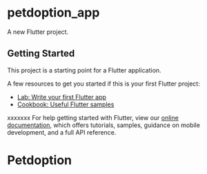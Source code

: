 # petdoption_app

A new Flutter project.

## Getting Started

This project is a starting point for a Flutter application.

A few resources to get you started if this is your first Flutter project:

- [Lab: Write your first Flutter app](https://flutter.dev/docs/get-started/codelab)
- [Cookbook: Useful Flutter samples](https://flutter.dev/docs/cookbook)


xxxxxxx
For help getting started with Flutter, view our
[online documentation](https://flutter.dev/docs), which offers tutorials,
samples, guidance on mobile development, and a full API reference.
# Petdoption

